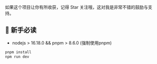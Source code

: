 
如果这个项目让你有所收获，记得 Star 关注哦，这对我是非常不错的鼓励与支持。

## 🐶 新手必读
* nodejs > 16.18.0 && pnpm > 8.6.0 (强制使用pnpm)

```bash
pnpm install
npm run dev 
```

